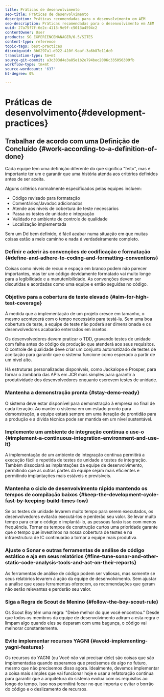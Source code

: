 ```yaml
---
title: Práticas de desenvolvimento
seo-title: Práticas de desenvolvimento
description: Práticas recomendadas para o desenvolvimento em AEM
seo-description: Práticas recomendadas para o desenvolvimento em AEM
uuid: 27a75f7f-6e2c-4113-9e9f-c5013a4594c2
contentOwner: User
products: SG_EXPERIENCEMANAGER/6.5/SITES
content-type: reference
topic-tags: best-practices
discoiquuid: 8b0297a1-d922-410f-9aaf-3a6b87e11dc0
translation-type: tm+mt
source-git-commit: a3c303d4e3a85e1b2e794bec2006c335056309fb
workflow-type: tm+mt
source-wordcount: '637'
ht-degree: 0%

---
```



# Práticas de desenvolvimento{#development-practices}

## Trabalhar de acordo com uma Definição de Concluído {#work-according-to-a-definition-of-done}

Cada equipe tem uma definição diferente do que significa &quot;feito&quot;, mas é importante ter um e garantir que uma história atenda aos critérios definidos antes de ser aceita.

Alguns critérios normalmente especificados pelas equipes incluem:

* Código revisado para formatação
* Comentários/Javadoc adicionados
* Atende aos níveis de cobertura de teste necessários
* Passa os testes de unidade e integração
* Validado no ambiente de controle de qualidade
* Localização implementada

Sem um Dd bem definido, é fácil acabar numa situação em que muitas coisas estão a meio caminho e nada é verdadeiramente completo.

### Definir e aderir às convenções de codificação e formatação {#define-and-adhere-to-coding-and-formatting-conventions}

Coisas como níveis de recuo e espaço em branco podem não parecer importantes, mas ter um código devidamente formatado vai muito longe para a legibilidade e a manutenibilidade. As convenções devem ser discutidas e acordadas como uma equipe e então seguidas no código.

### Objetivo para a cobertura de teste elevado {#aim-for-high-test-coverage}

À medida que a implementação de um projeto cresce em tamanho, o mesmo acontecerá com o tempo necessário para testá-la. Sem uma boa cobertura de teste, a equipe de teste não poderá ser dimensionada e os desenvolvedores acabarão enterrados em insetos.

Os desenvolvedores devem praticar o TDD, gravando testes de unidade com falha antes do código de produção que atenderá aos seus requisitos. O controle de qualidade deve criar um conjunto automatizado de testes de aceitação para garantir que o sistema funcione como esperado a partir de um nível alto.

Há estruturas personalizadas disponíveis, como Jackalope e Prosper, para tornar o zombaria das APIs em JCR mais simples para garantir a produtividade dos desenvolvedores enquanto escrevem testes de unidade.

### Mantenha a demonstração pronta {#stay-demo-ready}

O sistema deve estar disponível para demonstração à empresa no final de cada iteração. Ao manter o sistema em um estado pronto para demonstração, a equipe estará sempre em uma iteração de prontidão para a produção e a dívida técnica pode ser mantida em um nível sustentável.

### Implemente um ambiente de integração contínua e use-o {#implement-a-continuous-integration-environment-and-use-it}

A implementação de um ambiente de integração contínua permitirá a execução fácil e repetida de testes de unidade e testes de integração. Também dissociará as implantações da equipe de desenvolvimento, permitindo que as outras partes da equipe sejam mais eficientes e permitindo implantações mais estáveis e previsíveis.

### Mantenha o ciclo de desenvolvimento rápido mantendo os tempos de compilação baixos {#keep-the-development-cycle-fast-by-keeping-build-times-low}

Se os testes de unidade levarem muito tempo para serem executados, os desenvolvedores evitarão executá-los e perderão seu valor. Se levar muito tempo para criar o código e implantá-lo, as pessoas farão isso com menos frequência. Tornar os tempos de construção curtos uma prioridade garante que o tempo que investimos na nossa cobertura de testes e na infraestrutura de IC continuarão a tornar a equipe mais produtiva.

### Ajuste o Sonar e outras ferramentas de análise de código estático e aja em seus relatórios {#fine-tune-sonar-and-other-static-code-analysis-tools-and-act-on-their-reports}

As ferramentas de análise de código podem ser valiosas, mas somente se seus relatórios levarem à ação da equipe de desenvolvimento. Sem ajustar a análise que essas ferramentas oferecem, as recomendações que geram não serão relevantes e perderão seu valor.

### Siga a Regra de Scout de Menino {#follow-the-boy-scout-rule}

Os Scout Boy têm uma regra: &quot;Deixe melhor do que você encontrou.&quot; Desde que todos os membros da equipe de desenvolvimento adiram a esta regra e limpam algo quando eles se deparam com uma bagunça, o código vai melhorar constantemente.

### Evite implementar recursos YAGNI {#avoid-implementing-yagni-features}

Os recursos do YAGNI (ou Você não vai precisar dele) são coisas que são implementadas quando esperamos que precisemos de algo no futuro, mesmo que não precisemos disso agora. Idealmente, devemos implementar a coisa mais simples que vai funcionar hoje e usar a refatoração contínua para garantir que a arquitetura do sistema evolua com os requisitos ao longo do tempo. Isso nos permitirá focar no que importa e evitar o borrão do código e o deslizamento de recursos.
